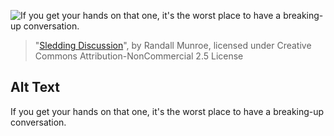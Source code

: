 ![If you get your hands on that one, it's the worst place to have a breaking-up conversation.](https://imgs.xkcd.com/comics/sledding_discussion.png)
> "[Sledding Discussion](https://xkcd.com/529/)", by Randall Munroe, licensed under Creative Commons Attribution-NonCommercial 2.5 License

## Alt Text
If you get your hands on that one, it's the worst place to have a breaking-up conversation.
